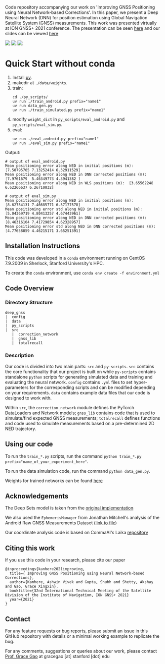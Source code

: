 Code repository accompanying our work on 'Improving GNSS Positioning using Neural Network-based Corrections'. In this paper, we present a Deep Neural Network (DNN) for position estimation using Global Navigation Satellite System (GNSS) measurements. This work was presented virtually at ION GNSS+ 2021 conference. The presentation can be seen [here](https://youtu.be/_ZeEkEPwtAw) and our slides can be viewed [here](https://stanford.box.com/s/dj2eg3v886u408s234p92r52nok8twst) 

<!--- Badge for paper link---> <a href="https://stanford.box.com/s/vt1pq3nppz0he5i57vux02c1349x23r1"><img src="https://img.shields.io/badge/ION%20GNSS%2B%202021-paper-informational"/></a>
<!--- Badge for slides link---><a href="https://stanford.box.com/s/dj2eg3v886u408s234p92r52nok8twst"><img src="https://img.shields.io/badge/ION%20GNSS%2B%202021-slides-informational"/></a>
<!--- Badge for video link---><a href="https://youtu.be/_ZeEkEPwtAw"><img src="https://img.shields.io/badge/ION%20GNSS%2B%202021-video-red"/></a>

# Quick Start without conda
1. Install [uv](https://docs.astral.sh/uv/getting-started/installation/).
2. makedir at `./data/weights`.
3. train:
   ```
   cd ./py_scripts/
   uv run ./train_android.py prefix="name1"
   uv run data_gen.py
   uv run ./train_simulated.py prefix="name1"
   ```
4. modify `weight_dict` in `py_scripts/eval_android.py` and `py_scripts/eval_sim.py`.
5. eval:
   ```
   uv run ./eval_android.py prefix="name1"
   uv run ./eval_sim.py prefix="name1"
   ```

Output:
```
# output of eval_android.py
Mean positioning error along NED in initial positions (m):  [7.50795705 7.13252414 6.32911529]
Mean positioning error along NED in DNN corrected positions (m):  [7.9761679  5.46349773 4.3941382 ]
Mean positioning error along NED in WLS positions (m):  [3.65562248 6.62266637 6.26710032]

# output of eval_sim.py
Mean positioning error along NED in initial positions (m):  [8.62754131 7.46685771 6.57177578]
Mean positioning error std along NED in initial positions (m):  [5.04369719 4.80413257 4.67443961]
Mean positioning error along NED in DNN corrected positions (m):  [8.46316104 7.41729854 4.62328957]
Mean positioning error std along NED in DNN corrected positions (m):  [4.77658059 4.46215171 3.65251391]
```
## Installation Instructions
This code was developed in a `conda` environment running on CentOS 7.9.2009 in Sherlock, Stanford University's HPC. 

To create the `conda` environment, use `conda env create -f environment.yml`


## Code Overview
### Directory Structure
```
deep_gnss
|  config
|  data
|  py_scripts
|  src
   |  correction_network
   |  gnss_lib
   |  totalrecall
```
### Description
Our code is divided into two main parts: `src` and `py-scripts`. `src` contains the core functionality that our project is built on while `py-scripts` contains  standalone `python` scripts for generating simulated data and training and evaluating the neural network. `config` contains `.yml` files to set hyper-parameters for the corresponding scripts and can be modified depending on your requirements. `data` contains example data files that our code is designed to work with.

Within `src`, the `correction_network` module defines the PyTorch DataLoaders and Network models; `gnss_lib` contains code that is used to simulate/find expected GNSS measurements; `totalrecall` defines functions and code used to simulate measurements based on a pre-determined 2D NED trajectory.

## Using our code
To run the `train_*.py` scripts, run the command `python train_*.py prefix="name_of_your_experiment_here"`. 

To run the data simulation code, run the command `python data_gen.py`.

Weights for trained networks can be found [here](https://stanford.box.com/s/pai1cqayccwumfa0289388e8y662p772)

## Acknowledgements
The Deep Sets model is taken from the [original implementation](https://github.com/yassersouri/pytorch-deep-sets)

We also used the `EphemerisManager` from Jonathan Mitchell's analysis of the Android Raw GNSS Measurements Dataset ([link to file]((https://github.com/johnsonmitchelld/gnss-analysis/blob/main/gnssutils/ephemeris_manager.py)))

Our coordinate analysis code is based on CommaAI's Laika [repository](https://github.com/commaai/laika)

## Citing this work
If you use this code in your research, please cite our paper
```
@inproceedings{kanhere2021improving,
  title={ Improving GNSS Positioning using Neural Network-based Corrections},
  author={Kanhere, Ashwin Vivek and Gupta, Shubh and Shetty, Akshay and Gao, Grace Xingxin},
  booktitle={32nd International Technical Meeting of the Satellite Division of the Institute of Navigation, ION GNSS+ 2021}
  year={2021}
}
```
## Contact
For any feature requests or bug reports, please submit an issue in this GitHub repository with details or a minimal working example to replicate the bug.

For any comments, suggestions or queries about our work, please contact [Prof. Grace Gao](https://aa.stanford.edu/person/grace-gao) at gracegao [at] stanford [dot] edu
